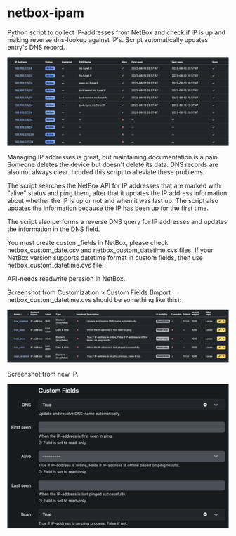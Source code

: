 # netbox-ipam

Python script to collect IP-addresses from NetBox and check if IP is up
and making reverse dns-lookup against IP's. Script automatically
updates entry's DNS record.

![Example output](https://github.com/hrleinonen/netbox-ipam/blob/main/pictures/NetBox_funet.png)

Managing IP addresses is great, but maintaining documentation is a pain. Someone deletes the device but doesn't delete its data. DNS records are also not always clear. I coded this script to alleviate these problems.

The script searches the NetBox API for IP addresses that are marked with "alive" status and ping them, after that it updates the IP address information about whether the IP is up or not and when it was last up. The script also updates the information because the IP has been up for the first time.

The script also performs a reverse DNS query for IP addresses and updates the information in the DNS field.

You must create custom_fields in NetBox, please check netbox_custom_date.csv and netbox_custom_datetime.cvs files. If your NetBox version supports datetime format in custom fields, then use netbox_custom_datetime.cvs file.

API-needs readwrite perssion in NetBox.

Screenshot from Customization > Custom Fields (Import netbox_custom_datetime.cvs should be something like this):

![Example output](https://github.com/hrleinonen/netbox-ipam/blob/main/pictures/NetBox_customfields.png)

Screenshot from new IP.

![Example output](https://github.com/hrleinonen/netbox-ipam/blob/main/pictures/NetBox_New_IP.png)
